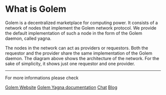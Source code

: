 # What is Golem

Golem is a decentralized marketplace for computing power. It consists of a network of nodes that implement the Golem network protocol. We provide the default implementation of such a node in the form of the Golem daemon, called yagna.

The nodes in the network can act as providers or requestors. Both the requestor and the provider share the same implementation of the Golem daemon.
The diagram above shows the architecture of the network. For the sake of simplicity, it shows just one requestor and one provider.

---

For more informations please check

[Golem Website](https://golem.network)
[Golem Yagna documentation](https://handbook.golem.network)
[Chat](https://chat.golem.network)
[Blog](https://blog.golemproject.net)
